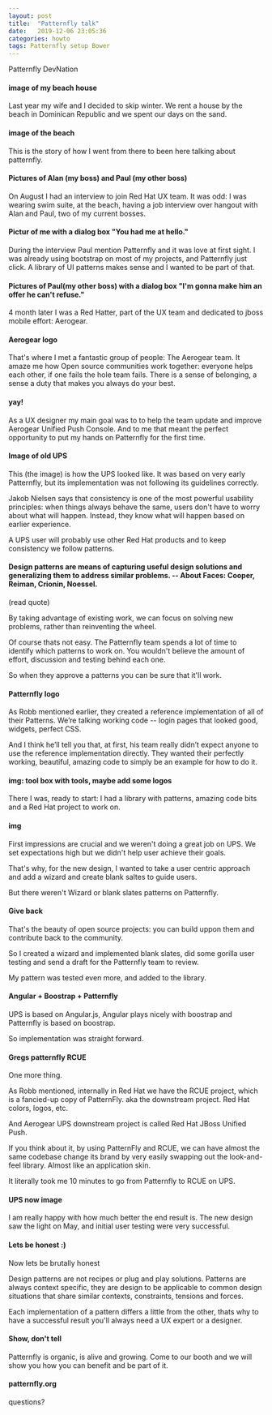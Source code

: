 ```yaml
---
layout: post
title:  "Patternfly talk"
date:   2019-12-06 23:05:36
categories: howto
tags: Patternfly setup Bower
---
```


Patternfly DevNation

#### image of my beach house
Last year my wife and I decided to skip winter. We rent a house by the beach in Dominican Republic and we spent our days on the sand.

#### image of the beach
This is the story of how I went from there to been here talking about patternfly.

#### Pictures of Alan (my boss) and Paul (my other boss)
On August I had an interview to join Red Hat UX team.
It was odd: I was wearing swim suite, at the beach, having a job interview over hangout with Alan and Paul, two of my current bosses.

#### Pictur of me with a dialog box "You had me at hello."
During the interview Paul mention Patternfly and it was love at first sight. I was already using bootstrap on most of my projects, and Patternfly just click. A library of UI patterns makes sense and I wanted to be part of that.

#### Pictures of Paul(my other boss) with a dialog box "I'm gonna make him an offer he can't refuse."
4 month later I was a Red Hatter, part of the UX team and dedicated to jboss mobile effort: Aerogear.

#### Aerogear logo
That's where I met a fantastic group of people: The Aerogear team. It amaze me how Open source communities work together: everyone helps each other, if one fails the hole team fails. There is a sense of belonging, a sense a duty that makes you always do your best.

#### yay!
As a UX designer my main goal was to to help the team update and improve Aerogear Unified Push Console.
And to me that meant the perfect opportunity to put my hands on Patternfly for the first time.

#### Image of old UPS

This (the image) is how the UPS looked like. It was based on very early Patternfly, but its implementation was not following its guidelines correctly.

Jakob Nielsen says that consistency is one of the most powerful usability principles: when things always behave the same, users don't have to worry about what will happen. Instead, they know what will happen based on earlier experience.

A UPS user will probably use other Red Hat products and to keep consistency we follow patterns.

#### Design patterns are means of capturing useful design solutions and generalizing them to address similar problems. -- About Faces: Cooper, Reiman, Crionin, Noessel.
(read quote)

By taking advantage of existing work, we can focus on solving new problems, rather than reinventing the wheel.

Of course thats not easy. The Patternfly team spends a lot of time to identify which patterns to work on.  You wouldn't believe the amount of effort, discussion and testing behind each one. 

So when they approve a patterns you can be sure that it'll work.

#### Patternfly logo

As Robb mentioned earlier, they created a reference implementation of all of their Patterns. We’re talking working code -- login pages that looked good, widgets, perfect CSS.

And I think he’ll tell you that, at first, his team really didn’t expect anyone to use the reference implementation directly. They wanted their perfectly working, beautiful, amazing code to simply be an example for how to do it.

#### img: tool box with tools, maybe add some logos

There I was, ready to start: I had a library with patterns, amazing code bits and a Red Hat project to work on. 

#### img

First impressions are crucial and we weren't doing a great job on UPS. We set expectations high but we didn't help user achieve their goals.

That's why, for the new design, I wanted to take a user centric approach and add a wizard and create blank saltes to guide users.

But there weren't Wizard or blank slates patterns on Patternfly.

#### Give back

That's the beauty of open source projects: you can build uppon them and contribute back to the community.

So I created a wizard and implemented blank slates, did some gorilla user testing and send a draft for the Patternfly team to review.

My pattern was tested even more, and added to the library.

#### Angular + Boostrap + Patternfly

UPS is based on Angular.js, Angular plays nicely with boostrap and Patternfly is based on boostrap.

So implementation was straight forward.

#### Gregs patternfly RCUE

One more thing.

As Robb mentioned, internally in Red Hat we have the RCUE project, which is a fancied-up copy of PatternFly. aka the downstream project. Red Hat colors, logos, etc.

And Aerogear UPS downstream project is called Red Hat JBoss Unified Push.

If you think about it, by using PatternFly and RCUE, we can have almost the same codebase change its brand by very easily swapping out the look-and-feel library. Almost like an application skin.

It literally took me 10 minutes to go from Patternfly to RCUE on UPS.

#### UPS now image
I am really happy with how much better the end result is.
The new design saw the light on May, and initial user testing were very successful.

#### Lets be honest :)
Now lets be brutally honest

Design patterns are not recipes or plug and play solutions. Patterns are always context specific, they are design to be applicable to common design situations that share similar contexts, constraints, tensions and forces.

Each implementation of a pattern differs a little from the other, thats why to have a successful result you'll always need a UX expert or a designer.

#### Show, don't tell
Patternfly is organic, is alive and growing.
Come to our booth and we will show you how you can benefit and be part of it.

#### patternfly.org
questions?

